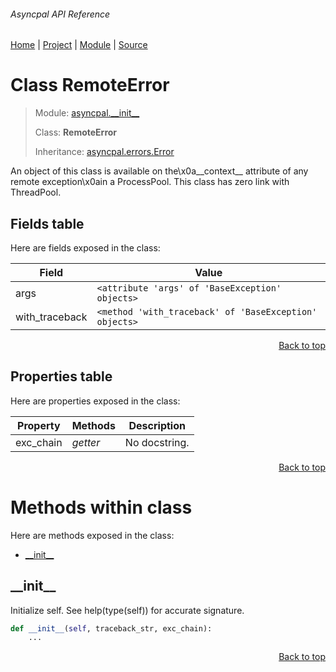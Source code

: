 ###### Asyncpal API Reference
[Home](/docs/api/README.md) | [Project](/README.md) | [Module](/docs/api/modules/asyncpal/__init__/README.md) | [Source](/asyncpal/__init__.py)

# Class RemoteError
> Module: [asyncpal.\_\_init\_\_](/docs/api/modules/asyncpal/__init__/README.md)
>
> Class: **RemoteError**
>
> Inheritance: [asyncpal.errors.Error](/docs/api/modules/asyncpal/errors/class-Error.md)

An object of this class is available on the\x0a__context__ attribute of any remote exception\x0ain a ProcessPool. This class has zero link with ThreadPool.

## Fields table
Here are fields exposed in the class:

| Field | Value |
| --- | --- |
| args | `<attribute 'args' of 'BaseException' objects>` |
| with\_traceback | `<method 'with_traceback' of 'BaseException' objects>` |

<p align="right"><a href="#asyncpal-api-reference">Back to top</a></p>

## Properties table
Here are properties exposed in the class:

| Property | Methods | Description |
| --- | --- | --- |
| exc\_chain | _getter_ | No docstring. |

<p align="right"><a href="#asyncpal-api-reference">Back to top</a></p>

# Methods within class
Here are methods exposed in the class:
- [\_\_init\_\_](#__init__)

## \_\_init\_\_
Initialize self.  See help(type(self)) for accurate signature.

```python
def __init__(self, traceback_str, exc_chain):
    ...
```

<p align="right"><a href="#asyncpal-api-reference">Back to top</a></p>
